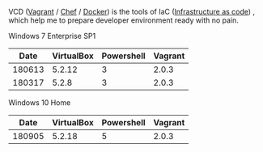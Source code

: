 VCD ([Vagrant](Vagrant) / [Chef](Chef) / [Docker](Docker)) is the tools of IaC ([Infrastructure as code](https://en.wikipedia.org/wiki/Infrastructure_as_Code)) 
, which help me to prepare developer environment ready with no pain.

Windows 7 Enterprise SP1

| Date   |  VirtualBox | Powershell | Vagrant |
|--------|-------------|------------|---------|
| 180613 | 5.2.12      | 3          | 2.0.3   |
| 180317 | 5.2.8       | 3          | 2.0.3   |

Windows 10 Home

| Date   |  VirtualBox | Powershell | Vagrant |
|--------|-------------|------------|---------|
| 180905 | 5.2.18      | 5          | 2.0.3   |
